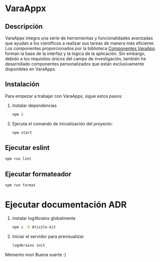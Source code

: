 # VaraAppx
## Descripción

VaraAppx integra una serie de herramientas y funcionalidades avanzadas que ayudan a los científicos a realizar sus tareas 
de manera más eficiente. Los componentes proporcionados por la biblioteca [Componentes VaraApp](https://github.com/Paulocesarhero/VaraApppLib) forman la base de la interfaz y 
la lógica de la aplicación. Sin embargo, debido a los requisitos únicos del campo de investigación, también he
desarrollado componentes personalizados que están exclusivamente disponibles en VaraAppx.



## Instalación

Para empezar a trabajar con VaraAppx, sigue estos pasos:


1. Instalar dependencias
     ```bash
    npm i
2. Ejecuta el comando de inicialización del proyecto:
   ```bash
   npm start
   
## Ejecutar eslint
   ```bash
   npm run lint
   ```
   
## Ejecutar formateador
   ```bash
   npm run format
   ```
# Ejecutar documentación ADR
1. instalar log4brains globalmente

   ```bash
   npm i -D drizzle-kit
   ```
2. Iniciar el servidor para previsualizar

   ```bash
   log4brains init  
   ```


Memento mori 
Buena suerte :)
